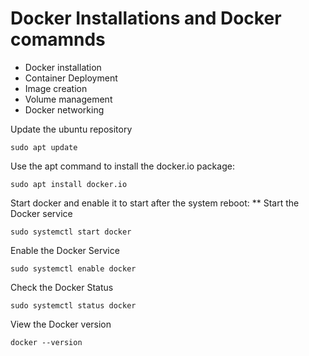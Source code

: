 # Docker Installations and Docker comamnds 
- Docker installation 
- Container Deployment 
- Image creation 
- Volume management
- Docker networking 

Update the ubuntu repository 
```
sudo apt update
```
Use the apt command to install the docker.io package:
```
sudo apt install docker.io
```
Start docker and enable it to start after the system reboot:
** Start the Docker service 
```
sudo systemctl start docker
```
Enable the Docker Service 
```
sudo systemctl enable docker
```
Check the Docker Status
```
sudo systemctl status docker
```
View the Docker version 
```
docker --version
